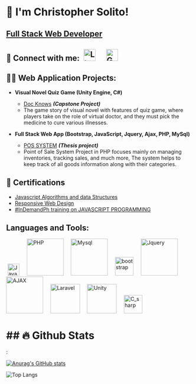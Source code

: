<h1>👋 I'm Christopher Solito! <br/> </h1>     
                          
 <h2><a href="https://www.linkedin.com/in/christopher-solito-a12826214/">Full Stack Web Developer</a></h2>


<h2> 🤳 Connect with me:
     &#8287;<a href="https://www.linkedin.com/in/christopher-solito-a12826214/"><img width="32px" alt="LinkedIn" title="LinkedIn" src="https://cdn-icons-png.flaticon.com/512/174/174857.png"/></a>
         &#8287;&#8287;&#8287;
        <a href="mailto: ch15solito@gmail.com"><img width="32px" alt="Gmail" title="Gmail" src="https://upload.wikimedia.org/wikipedia/commons/thumb/7/7e/Gmail_icon_%282020%29.svg/2560px-Gmail_icon_%282020%29.svg.png"/></a>
        &#8287;&#8287;&#8287;
</h2>
  
<h2>👨‍💻 Web Application Projects:</h2>

- <b>Visual Novel Quiz Game (Unity Engine, C#)</b>

  - [Doc Knows](https://github.com/chsolito15/Doc-knows-project) <i><b>(Capstone Project)</b></i>
  - The game story of visual novel with features of quiz game, where players take on the role of virtual doctor, and they must pick the medicine to cure various illnesses.
  
- <b>Full Stack Web App (Bootstrap, JavaScript, Jquery, Ajax, PHP, MySql)</b>

  - [POS SYSTEM](https://github.com/chsolito15/POSYSTEM) <i><b>(Thesis project)</b></i>
  - Point of Sale System Project in PHP focuses mainly on managing inventories, tracking sales, and much more, The system helps to keep track of all goods information along with their categories.

<h2>📄 Certifications</h2>

- [Javascript Algorithms and data Structures](https://www.freecodecamp.org/certification/fcc1c1f4f2d-878c-43da-bf5d-5f9bdc47c59a/javascript-algorithms-and-data-structures)
- [Responsive Web Design](https://www.freecodecamp.org/certification/fcc1c1f4f2d-878c-43da-bf5d-5f9bdc47c59a/responsive-web-design)
- [#InDemandPh training on JAVASCRIPT PROGRAMMING](https://drive.google.com/file/d/1-F1y1-DLPsDLKkyQ0YtUcVveI36uYXn7/view?usp=sharing)

<h2> Languages and Tools:</h2>
     &#8287;<a href="https://developer.mozilla.org/en-US/docs/Web/JavaScript"><img width="32px" alt="JavaScript" title="JavaScript" src="https://upload.wikimedia.org/wikipedia/commons/6/6a/JavaScript-logo.png"/></a>
         &#8287;&#8287;&#8287;
        <a href="https://www.php.net/docs.php"><img width="100px" alt="PHP" title="PHP" src="https://upload.wikimedia.org/wikipedia/commons/2/27/PHP-logo.svg"/></a>
        &#8287;&#8287;&#8287;
          <a href="https://dev.mysql.com/doc/"><img width="100px" alt="Mysql" title="Mysql" src="https://upload.wikimedia.org/wikipedia/labs/8/8e/Mysql_logo.png"/></a>
        &#8287;&#8287;&#8287;
          <a href="https://getbootstrap.com/"><img width="50" alt="bootstrap" title="bootstrap" src="https://brandslogos.com/wp-content/uploads/images/large/bootstrap-logo.png"/></a>
        &#8287;&#8287;&#8287;
          <a href="https://api.jquery.com/"><img width="100px" alt="Jquery" title="Jquery" src="https://upload.wikimedia.org/wikipedia/en/9/9e/JQuery_logo.svg"/></a>
        &#8287;&#8287;&#8287;
          <a href="https://www.w3schools.com/xml/ajax_intro.asp"><img width="100px" alt="AJAX" title="AJAX" src="https://upload.wikimedia.org/wikipedia/commons/a/a1/AJAX_logo_by_gengns.svg"/></a>
        &#8287;&#8287;&#8287;
         <a href="https://laravel.com/"><img width="80px" alt="Laravel" title="Laravel" src="https://upload.wikimedia.org/wikipedia/commons/3/3d/LaravelLogo.png"/></a>
        &#8287;&#8287;&#8287;
         <a href="https://unity.com/"><img width="80px" alt="Unity" title="Unity" src="https://upload.wikimedia.org/wikipedia/commons/8/8a/Official_unity_logo.png"/></a>
        &#8287;&#8287;&#8287;
         <a href="https://learn.microsoft.com/en-us/dotnet/csharp/"><img width="50px" alt="C_sharp" title="C_sharp" src="https://upload.wikimedia.org/wikipedia/commons/b/bd/Logo_C_sharp.svg"/></a>
        &#8287;&#8287;&#8287;
        
<h1>## 🔥 Github Stats</h1>:

[![Anurag's GitHub stats](https://github-readme-stats.vercel.app/api?username=chsolito15)](https://github.com/chsolito15/github-readme-stats)

![Top Langs](https://github-readme-stats.vercel.app/api/top-langs/?username=chsolito15&hide_progress=true)

        

<!--
**chsolito15/chsolito15** is a ✨ _special_ ✨ repository because its `README.md` (this file) appears on your GitHub profile.

Here are some ideas to get you started:

- 🔭 I’m currently working on ...
- 🌱 I’m currently learning ...
- 👯 I’m looking to collaborate on ...
- 🤔 I’m looking for help with ...
- 💬 Ask me about ...
- 📫 How to reach me: ...
- 😄 Pronouns: ...
- ⚡ Fun fact: ...
-->
